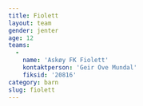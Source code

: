 ```yaml
---
title: Fiolett
layout: team
gender: jenter
age: 12
teams:
  -
    name: 'Askøy FK Fiolett'
    kontaktperson: 'Geir Ove Mundal'
    fiksid: '20816'
category: barn
slug: fiolett
---
```

